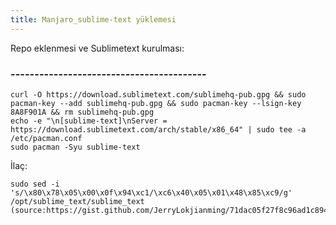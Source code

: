 ```yaml
---
title: Manjaro_sublime-text yüklemesi
---
```


Repo eklenmesi ve Sublimetext kurulması:
### -----------------------------------------
```
curl -O https://download.sublimetext.com/sublimehq-pub.gpg && sudo pacman-key --add sublimehq-pub.gpg && sudo pacman-key --lsign-key 8A8F901A && rm sublimehq-pub.gpg
echo -e "\n[sublime-text]\nServer = https://download.sublimetext.com/arch/stable/x86_64" | sudo tee -a /etc/pacman.conf
sudo pacman -Syu sublime-text
```

İlaç:
```
sudo sed -i 's/\x80\x78\x05\x00\x0f\x94\xc1/\xc6\x40\x05\x01\x48\x85\xc9/g' /opt/sublime_text/sublime_text   
(source:https://gist.github.com/JerryLokjianming/71dac05f27f8c96ad1c8941b88030451)
```
